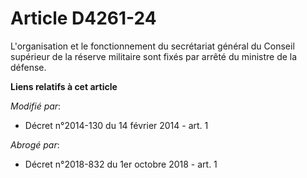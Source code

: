 # Article D4261-24

L'organisation et le fonctionnement du secrétariat général du Conseil supérieur de la réserve militaire sont fixés par arrêté
du ministre de la défense.

**Liens relatifs à cet article**

_Modifié par_:

  - Décret n°2014-130 du 14 février 2014 - art. 1

_Abrogé par_:

  - Décret n°2018-832 du 1er octobre 2018 - art. 1
